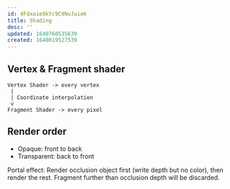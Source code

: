```yaml
---
id: 4Fdxoie9kYc9C9NvJuieK
title: Shading
desc: ''
updated: 1640760535639
created: 1640019527539
---
```


## Vertex & Fragment shader
```
Vertex Shader -> every vertex
 |
 | Coordinate interpolation
 v
Fragment Shader -> every pixel
```

## Render order
- Opaque: front to back
- Transparent: back to front

Portal effect: Render occlusion object first (write depth but no color), then render the rest. Fragment further than occlusion depth will be discarded.